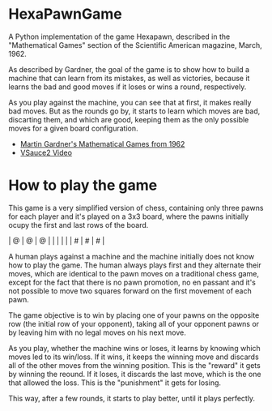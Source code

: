 # HexaPawnGame
A Python implementation of the game Hexapawn, described in the "Mathematical Games" section of the Scientific American magazine, March, 1962.

As described by Gardner, the goal of the game is to show how to build a machine that can learn from its mistakes, as well as victories, because it learns the bad and good moves if it loses or wins a round, respectively.

As you play against the machine, you can see that at first, it makes really bad moves. But as the rounds go by, it starts to learn which moves are bad, discarting them, and which are good, keeping them as the only possible moves for a given board configuration.

- [Martin Gardner's Mathematical Games from 1962](http://cs.williams.edu/~freund/cs136-073/GardnerHexapawn.pdf)
- [VSauce2 Video](https://www.youtube.com/watch?v=sw7UAZNgGg8)

# How to play the game

This game is a very simplified version of chess, containing only three pawns for each player and it's played on a 3x3 board, where the pawns initially ocupy the first and last rows of the board.

| @ | @ | @ |
|   |   |   |
| # | # | # |

A human plays against a machine and the machine initially does not know how to play the game. The human always plays first and they alternate their moves, which are identical to the pawn moves on a traditional chess game, except for the fact that there is no pawn promotion, no en passant and it's not possible to move two squares forward on the first movement of each pawn.

The game objective is to win by placing one of your pawns on the opposite row (the initial row of your opponent), taking all of your opponent pawns or by leaving him with no legal moves on his next move.

As you play, whether the machine wins or loses, it learns by knowing which moves led to its win/loss. If it wins, it keeps the winning move and discards all of the other moves from the winning position. This is the "reward" it gets by winning the reound. If it loses, it discards the last move, which is the one that allowed the loss. This is the "punishment" it gets for losing.

This way, after a few rounds, it starts to play better, until it plays perfectly.
